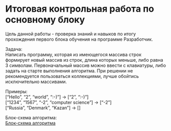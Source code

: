 # Итоговая контрольная работа по основному блоку

Цель данной работы - проверка знаний и навыков по итогу прохождения первого блока обучения на программе Разработчик.

Задача:\
Написать программу, которая из имеющегося массива строк формирует новый массив из строк, длина которых меньше, либо равна 3 символам. Первоначальный массив можно ввести с клавиатуры, либо задать на старте выполнения алгоритма. При решении не рекомендуется пользоваться коллекциями, лучше обойтись исключительно массивами.

Примеры:\
[“Hello”, “2”, “world”, “:-)”] → [“2”, “:-)”]\
[“1234”, “1567”, “-2”, “computer science”] → [“-2”]\
[“Russia”, “Denmark”, “Kazan”] → []

Блок-схема алгоритма:\
[Блок-схема алгоритма](scheme.png)